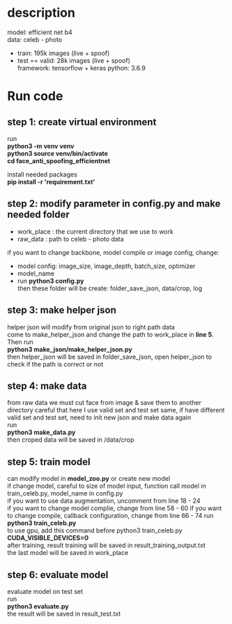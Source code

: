 # description
model: efficient net b4     
data: celeb - photo      
- train: 195k images (live + spoof)      
- test == valid: 28k images (live + spoof)      
framework: tensorflow + keras
python: 3.6.9



# Run code
## step 1: create virtual environment    
run        
**python3 -m venv venv**      
**python3 source venv/bin/activate**     
**cd face_anti_spoofing_efficientnet**      

install needed packages      
**pip install -r 'requirement.txt'**  

## step 2: modify parameter in config.py and make needed folder
- work_place : the current directory that we use to work       
- raw_data : path to celeb - photo data     

if you want to change backbone, model compile or image config, change:       
- model config: image_size, image_depth, batch_size, optimizer   
- model_name          
- run **python3 config.py**     
then these folder will be create: folder_save_json, data/crop, log
      
## step 3: make helper json 
helper json will modify from original json to right path data   
come to make_helper_json and change the path to work_place in **line 5**. Then run        
**python3 make_json/make_helper_json.py**    
then helper_json will be saved in folder_save_json, open helper_json to check if the path is correct or not      
  
## step 4: make data    
from raw data we must cut face from image & save them to another directory
careful that here I use valid set and test set same, if have different valid set and test set, need to init new json and make data again       
run    
**python3 make_data.py**      
then croped data will be saved in /data/crop     
  
## step 5: train model  
can modify model in **model_zoo.py** or create new model  
if change model, careful to  size of model input, function call model in train_celeb.py, model_name in config.py  
if you want to use data augmentation, uncomment from line 18 - 24       
if you want to change model complie, change from line 58 - 60
if you want to change compile, callback configuration, change from line 66 - 74
run              
**python3 train_celeb.py**     
to use gpu, add this command before python3 train_celeb.py      
**CUDA_VISIBLE_DEVICES=0**       
after training, result training will be saved in result_training_output.txt       
the last model will be saved in work_place      
  
## step 6: evaluate model  
evaluate model on test set  
run   
**python3 evaluate.py**     
the result will be saved in result_test.txt
